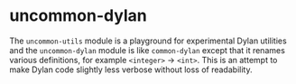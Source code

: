 # uncommon-dylan

The `uncommon-utils` module is a playground for experimental Dylan
utilities and the `uncommon-dylan` module is like `common-dylan`
except that it renames various definitions, for example `<integer>` ->
`<int>`. This is an attempt to make Dylan code slightly less verbose
without loss of readability.
